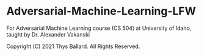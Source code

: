 # Adversarial-Machine-Learning-LFW

For Adversarial Machine Learning course (CS 504) at University of Idaho, taught by Dr. Alexander Vakanski

Copyright (C) 2021 Thys Ballard. All Rights Reserved.
